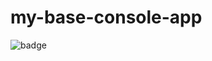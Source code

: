 ﻿# my-base-console-app

![badge](https://github.com/ridomin/my-base-console-app/workflows/.github/workflows/dotnetcore.yml/badge.svg)

